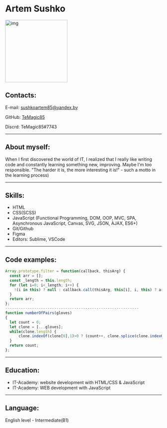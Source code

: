# **Artem Sushko**
<img src="../rsschool-cv/SAVE_20190822_142749.jpg" alt="img" width="200" height="200"/>


## Contacts:
E-mail: sushkoartem85@yandex.by

GitHub: [TeMagic85](https://github.com/TeMagic85)

Discrd: TeMagic85#7743
***

## About myself:
When I first discovered the world of IT, I realized that I really like writing code and constantly learning something new, improving. Maybe I'm too responsible. "The harder it is, the more interesting it is!" - such a motto in the learning process)
***
## Skills:
* HTML
* CSS(SCSS)
* JavaScript (Functional Programming, DOM, OOP, MVC, SPA, Asynchronous JavaScript, Canvas, SVG, JSON, AJAX, ES6+)
* Git/Github
* Figma
* Editors: Sublime, VSCode
***
## Code examples:
```JavaScript
Array.prototype.filter = function(callback, thisArg) {
  const arr = [];
  const _length = this.length;
  for (let i=0; i<_length; i++) {
    !(i in this) ? null : callback.call(thisArg, this[i], i, this) ? arr.push(this[i]) : null;
  }
  return arr;
};
------------------------------------------------------------
function numberOfPairs(gloves)
{
  let count = 0;
  let clone = [...gloves];
  while(clone.length) {
      clone.indexOf(clone[0],1)>0 ? (count++, clone.splice(clone.indexOf(clone[0],1),1), clone.shift()) : clone.shift();
  }
  return count;
};
```
***

## Education:
* IT-Academy: website development with HTML/CSS & JavaScript
* IT-Academy: WEB development with JavaScript
***
## Language:
English level - Intermediate(B1)